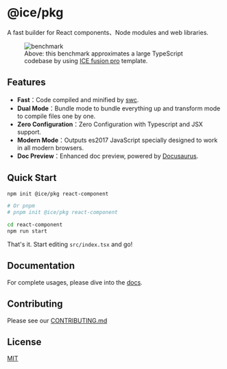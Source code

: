 # @ice/pkg

A fast builder for React components、Node modules and web libraries.

<figure style={{
  fontSize:'13px',
}}>
  <img src="https://img.alicdn.com/imgextra/i1/O1CN01MoY2ji23DGjyTw2Dh_!!6000000007221-2-tps-2972-638.png" alt="benchmark" />

<figcaption>Above: this benchmark approximates a large TypeScript codebase by using <a href="https://github.com/maoxiaoke/pkg-benchmark">ICE fusion pro</a> template.</figcaption>
</figure>

## Features

- **Fast**：Code compiled and minified by [swc](https://swc.rs/docs/configuration/swcrc).
- **Dual Mode**：Bundle mode to bundle everything up and transform mode to compile files one by one.
- **Zero Configuration**：Zero Configuration with Typescript and JSX support.
- **Modern Mode**：Outputs es2017 JavaScript specially designed to work in all modern browsers.
- **Doc Preview**：Enhanced doc preview, powered by [Docusaurus](https://docusaurus.io/).


## Quick Start

```bash
npm init @ice/pkg react-component

# Or pnpm
# pnpm init @ice/pkg react-component

cd react-component
npm run start
```

That's it. Start editing `src/index.tsx` and go!

## Documentation

For complete usages, please dive into the [docs](https://pkg.ice.work/).

## Contributing

Please see our [CONTRIBUTING.md](/.github/CONTRIBUTING.md)

## License

[MIT](https://oss.ninja/mit/developit/)
